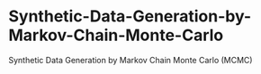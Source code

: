 # Synthetic-Data-Generation-by-Markov-Chain-Monte-Carlo
Synthetic Data Generation by Markov Chain Monte Carlo (MCMC)
